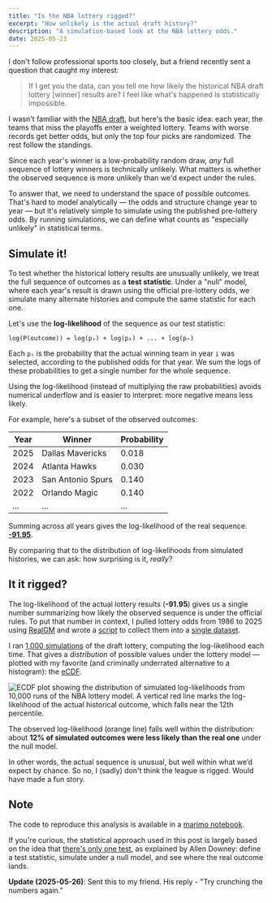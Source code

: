 ```yaml
---
title: "Is the NBA lottery rigged?"
excerpt: "How unlikely is the actual draft history?"
description: "A simulation-based look at the NBA lottery odds."
date: 2025-05-23
---
```

I don't follow professional sports too closely, but a friend recently sent a
question that caught my interest:

> If I get you the data, can you tell me how likely the historical NBA draft
> lottery \[winner\] results are? I feel like what's happened is statistically
> impossible.

I wasn't familiar with the [NBA
draft](https://en.wikipedia.org/wiki/NBA_draft), but here's the basic idea:
each year, the teams that miss the playoffs enter a weighted lottery. Teams
with worse records get better odds, but only the top four picks are randomized.
The rest follow the standings.

Since each year's winner is a low-probability random draw, _any_ full sequence
of lottery winners is technically unlikely. What matters is whether the
observed sequence is more unlikely than we'd expect under the rules.

To answer that, we need to understand the space of possible outcomes. That's
hard to model analytically — the odds and structure change year to year — but
it's relatively simple to simulate using the published pre-lottery odds. By
running simulations, we can define what counts as "especially unlikely" in
statistical terms.

## Simulate it!

To test whether the historical lottery results are unusually unlikely, we treat
the full sequence of outcomes as a **test statistic**. Under a "null" model,
where each year's result is drawn using the official pre-lottery odds, we
simulate many alternate histories and compute the same statistic for each one.

Let's use the **log-likelihood** of the sequence as our test statistic:

```
log(P(outcome)) = log(p₁) + log(p₂) + ... + log(pₙ)
```

Each `pᵢ` is the probability that the actual winning team in year `i` was
selected, according to the published odds for that year. We sum the logs of
these probabilities to get a single number for the whole sequence.

Using the log-likelihood (instead of multiplying the raw probabilities) avoids
numerical underflow and is easier to interpret: more negative means less
likely.

For example, here's a subset of the observed outcomes:

| Year | Winner            | Probability |
|------|-------------------|-------------|
| 2025 | Dallas Mavericks  | 0.018       |
| 2024 | Atlanta Hawks     | 0.030       |
| 2023 | San Antonio Spurs | 0.140       |
| 2022 | Orlando Magic     | 0.140       |
| ...  | ...               | ...         |


Summing across all years gives the log-likelihood of the real sequence.
<ins>**-91.95**</ins>.

By comparing that to the distribution of log-likelihoods from simulated
histories, we can ask: how surprising is it, _really_?

## It it rigged?

The log-likelihood of the actual lottery results (**-91.95**) gives us a single
number summarizing how likely the observed sequence is under the official
rules. To put that number in context, I pulled lottery odds from 1986 to 2025
using [RealGM](https://basketball.realgm.com/nba/draft/lottery_results) and
wrote a
[script](https://github.com/manzt/nba-lottery-odds/blob/main/download.py) to
collect them into a [single
dataset](https://github.com/manzt/nba-lottery-odds/blob/main/data.csv).

I ran [1,000
simulations](https://github.com/manzt/nba-lottery-odds/blob/main/sim.ipynb) of
the draft lottery, computing the log-likelihood each time. That gives a
_distribution_ of possible values under the lottery model — plotted with my
favorite (and criminally underrated alternative to a histogram): the
[eCDF](https://en.wikipedia.org/wiki/Empirical_distribution_function).

![ECDF plot showing the distribution of simulated log-likelihoods from 10,000
runs of the NBA lottery model. A vertical red line marks the log-likelihood of
the actual historical outcome, which falls near the 12th
percentile.](/nba-plot.svg)

The observed log-likelihood (orange line) falls well within the distribution:
about **12% of simulated outcomes were less likely than the real one** under
the null model.

In other words, the actual sequence is unusual, but well within what we’d
expect by chance. So no, I (sadly) don't think the league is rigged. Would have
made a fun story.

## Note

The code to reproduce this analysis is available in a [marimo
notebook](https://github.com/manzt/nba-lottery-odds/).

If you're curious, the statistical approach used in this post is largely based
on the idea that [there's only one
test](https://allendowney.blogspot.com/2016/06/there-is-still-only-one-test.html),
as explained by Allen Downey: define a test statistic, simulate under a null
model, and see where the real outcome lands.

**Update (2025-05-26)**: Sent this to my friend. His reply - "Try crunching the numbers
again."

